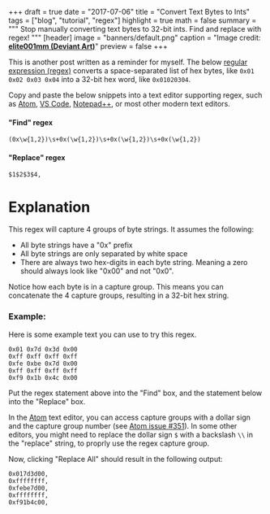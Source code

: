 +++
draft = true
date = "2017-07-06"
title = "Convert Text Bytes to Ints"
tags = ["blog", "tutorial", "regex"]
highlight = true
math = false
summary = """
Stop manually converting text bytes to 32-bit ints. Find and replace with regex!
"""
[header]
image = "banners/default.png"
caption = "Image credit: [**elite001mm (Deviant Art)**](http://fav.me/d9qa7qz)"
preview = false
+++

This is another post written as a reminder for myself. The below
[regular expression (regex)](https://en.wikipedia.org/wiki/Regular_expression)
converts a space-separated list of hex bytes, like `0x01 0x02 0x03 0x04` into a 
32-bit hex word, like `0x01020304`.

Copy and paste the below snippets into a text editor supporting regex, such as 
[Atom](https://atom.io/), [VS Code](https://code.visualstudio.com/), 
[Notepad++](https://notepad-plus-plus.org/), or most other modern text editors.

#### "Find" regex

```text
(0x\w{1,2})\s+0x(\w{1,2})\s+0x(\w{1,2})\s+0x(\w{1,2})
```

#### "Replace" regex

```text
$1$2$3$4, 
```

# Explanation

This regex will capture 4 groups of byte strings. It assumes the
following:

- All byte strings have a "0x" prefix
- All byte strings are only separated by white space
- There are always two hex-digits in each byte string. Meaning a zero
  should always look like "0x00" and not "0x0".

Notice how each byte is in a capture group. This means you can 
concatenate the 4 capture groups, resulting in a 32-bit hex string.

### Example:

Here is some example text you can use to try this regex.

```
0x01 0x7d 0x3d 0x00 
0xff 0xff 0xff 0xff 
0xfe 0xbe 0x7d 0x00 
0xff 0xff 0xff 0xff 
0xf9 0x1b 0x4c 0x00
```


Put the regex statement above into the "Find" box, and the statement 
below into the "Replace" box.

In the [Atom](https://atom.io/) text editor, you can access capture
groups with a dollar sign and the capture group number (see [Atom issue #351](https://github.com/atom/find-and-replace/issues/351)). In some other
editors, you might need to replace the dollar sign `$` with a backslash
`\\` in the "replace" string, to proprly use the regex capture group.


Now, clicking "Replace All" should result in the following
output:

```
0x017d3d00, 
0xffffffff, 
0xfebe7d00, 
0xffffffff, 
0xf91b4c00,
```